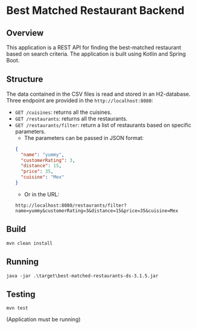 # Best Matched Restaurant Backend

## Overview

This application is a REST API for finding the best-matched restaurant based on search criteria.
The application is built using Kotlin and Spring Boot.

## Structure

The data contained in the CSV files is read and stored in an H2-database.
Three endpoint are provided in the ```http://localhost:8080```:
- ```GET /cuisines```: returns all the cuisines.
- ```GET /restaurants```: returns all the restaurants.
- ```GET /restaurants/filter```: return a list of restaurants based on specific parameters.
  - The parameters can be passed in JSON format:
  ```json
  {
    "name": "yummy",
    "customerRating": 3,
    "distance": 15,
    "price": 35,
    "cuisine": "Mex"
  }
  ```
  - Or in the URL: 
  ```text
  http://localhost:8080/restaurants/filter?name=yummy&customerRating=3&distance=15&price=35&cuisine=Mex

## Build

```mvn clean install```

## Running

```java -jar .\target\best-matched-restaurants-ds-3.1.5.jar```

## Testing

```mvn test```

(Application must be running)